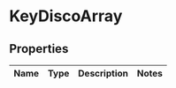 
# KeyDiscoArray

## Properties
Name | Type | Description | Notes
------------ | ------------- | ------------- | -------------




